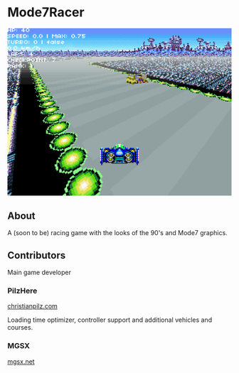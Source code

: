# Mode7Racer
![alt text](https://github.com/PilzHere/Mode7Racer/blob/master/readmeScreenshot.png)

## About
A (soon to be) racing game with the looks of the 90's and Mode7 graphics.

## Contributors
Main game developer <br>
### PilzHere
[christianpilz.com](https://www.christianpilz.com)

Loading time optimizer, controller support and additional vehicles and courses. <br>
### MGSX
[mgsx.net](https://www.mgsx.net)
